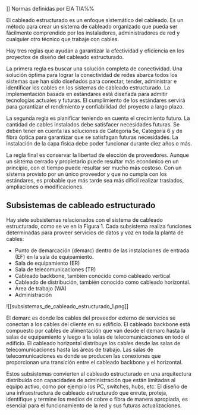 [](Capa%20física.md)]]
Normas definidas por EIA TIA%%

El cableado estructurado es un enfoque sistemático del cableado. Es un método para crear un sistema de cableado organizado que pueda ser fácilmente comprendido por los instaladores, administradores de red y cualquier otro técnico que trabaje con cables.

Hay tres reglas que ayudan a garantizar la efectividad y eficiencia en los proyectos de diseño del cableado estructurado.

La primera regla es buscar una solución completa de conectividad. Una solución óptima para lograr la conectividad de redes abarca todos los sistemas que han sido diseñados para conectar, tender, administrar e identificar los cables en los sistemas de cableado estructurado. La implementación basada en estándares está diseñada para admitir tecnologías actuales y futuras. El cumplimiento de los estándares servirá para garantizar el rendimiento y confiabilidad del proyecto a largo plazo.

La segunda regla es planificar teniendo en cuenta el crecimiento futuro. La cantidad de cables instalados debe satisfacer necesidades futuras. Se deben tener en cuenta las soluciones de Categoría 5e, Categoría 6 y de fibra óptica para garantizar que se satisfagan futuras necesidades. La instalación de la capa física debe poder funcionar durante diez años o más.

La regla final es conservar la libertad de elección de proveedores. Aunque un sistema cerrado y propietario puede resultar más económico en un principio, con el tiempo puede resultar ser mucho más costoso. Con un sistema provisto por un único proveedor y que no cumpla con los estándares, es probable que más tarde sea más difícil realizar traslados, ampliaciones o modificaciones.

## Subsistemas de cableado estructurado
Hay siete subsistemas relacionados con el sistema de cableado estructurado, como se ve en la Figura 1. Cada subsistema realiza funciones determinadas para proveer servicios de datos y voz en toda la planta de cables:
* Punto de demarcación (demarc) dentro de las instalaciones de entrada (EF) en la sala de equipamiento.
* Sala de equipamiento (ER)
* Sala de telecomunicaciones (TR)
* Cableado backbone, también conocido como cableado vertical
* Cableado de distribución, también conocido como cableado horizontal.
* Área de trabajo (WA)
* Administración

![[subsistemas_de_cableado_estructurado_1.png]]

El demarc es donde los cables del proveedor externo de servicios se conectan a los cables del cliente en su edificio. El cableado backbone está compuesto por cables de alimentación que van desde el demarc hasta la salas de equipamiento y luego a la salas de telecomunicaciones en todo el edificio. El cableado horizontal distribuye los cables desde las salas de telecomunicaciones hasta las áreas de trabajo. Las salas de telecomunicaciones es donde se producen las conexiones que proporcionan una transición entre el cableado backbone y el horizontal.

Estos subsistemas convierten al cableado estructurado en una arquitectura distribuida con capacidades de administración que están limitadas al equipo activo, como por ejemplo los PC, switches, hubs, etc. El diseño de una infraestructura de cableado estructurado que enrute, proteja, identifique y termine los medios de cobre o fibra de manera apropiada, es esencial para el funcionamiento de la red y sus futuras actualizaciones.